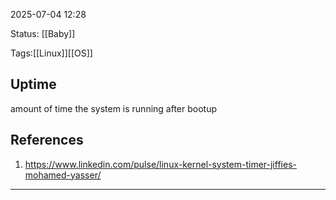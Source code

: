 2025-07-04 12:28

Status: [[Baby]]

Tags:[[Linux]][[OS]]

## Uptime

amount of time the system is running after bootup

## References

1. https://www.linkedin.com/pulse/linux-kernel-system-timer-jiffies-mohamed-yasser/


---

